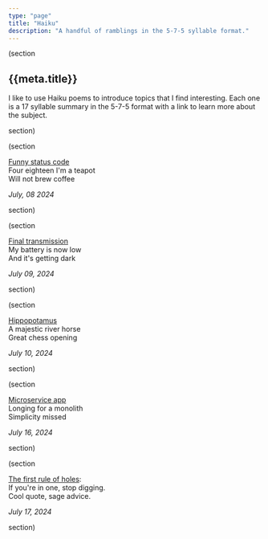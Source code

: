 ```yaml
---
type: "page"
title: "Haiku"
description: "A handful of ramblings in the 5-7-5 syllable format."
---
```


(section

## {{meta.title}}

I like to use Haiku poems to introduce topics that I find interesting. Each one is a 17 syllable summary in the 5-7-5 format with a link to learn more about the subject.

section)

(section

[Funny status code][418]\
Four eighteen I'm a teapot\
Will not brew coffee

*July, 08 2024*

[418]: https://developer.mozilla.org/en-US/docs/Web/HTTP/Status/418

section)

(section

[Final transmission][oppy]\
My battery is now low\
And it's getting dark

*July 09, 2024*

[oppy]: https://en.wikipedia.org/wiki/Opportunity_(rover)#Legacy_and_honors

section)

(section

[Hippopotamus][hippo]\
A majestic river horse\
Great chess opening

*July 10, 2024*

[hippo]: https://www.youtube.com/watch?v=pdAthyBbN7c

section)

(section

[Microservice app][monolith]\
Longing for a monolith\
Simplicity missed

*July 16, 2024*

[monolith]: https://world.hey.com/dhh/how-to-recover-from-microservices-ce3803cc

section)

(section

[The first rule of holes][holes]:\
If you're in one, stop digging.\
Cool quote, sage advice.

*July 17, 2024*

[holes]: https://en.wikipedia.org/wiki/Law_of_holes

section)